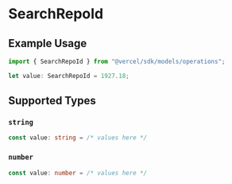 # SearchRepoId

## Example Usage

```typescript
import { SearchRepoId } from "@vercel/sdk/models/operations";

let value: SearchRepoId = 1927.18;
```

## Supported Types

### `string`

```typescript
const value: string = /* values here */
```

### `number`

```typescript
const value: number = /* values here */
```

